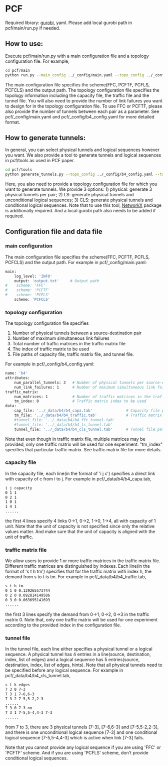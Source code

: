 # PCF

Required library: [gurobi](https://www.gurobi.com/), yaml. Please add local gurobi path in pcf/main/run.py if needed.

## How to use:

Execute pcf/main/run.py with a main configuration file and a topology configuration file. For example,

```bash
cd pcf/main
python run.py --main_config ../_config/main.yaml --topo_config ../_config/b4_config.yaml
```

The main configuration file specifies the scheme(FFC, PCFTF, PCFLS, PCFCLS) and the output path. The topology configuration file specifies the topology information including the capacity file, the traffic file and the tunnel file. You will also need to provide the number of link failures you want to design for in the topology configuration file. To use FFC or PCFTF, please also provide the number of tunnels between each pair as a parameter. See pcf/_config/main.yaml and pcf/_config/b4_config.yaml for more detailed format.

## How to generate tunnels:

In general, you can select physical tunnels and logical sequences however you want. We also provide a tool to generate tunnels and logical sequences in pcf/tools as used in PCF paper. 

```bash
cd pcf/tools
python generate_tunnels.py --topo_config ../_config/b4_config.yaml --tunnel_type CLS --output_path tunnel.tab
```

Here, you also need to provide a topology configuration file for which you want to generate tunnels. We provide 3 options: 1) physical: generate 3 physical tunnels per pair; 2) LS: generate physical tunnels and unconditional logical sequences; 3) CLS: generate physical tunnels and conditional logical sequences. Note that to use this tool, [NetworkX](https://networkx.github.io/) package is additionally required. And a local gurobi path also needs to be added if required.

## Configuration file and data file

### main configuration

The main configuration file specifies the scheme(FFC, PCFTF, PCFLS, PCFCLS) and the output path. For example in pcf/_config/main.yaml:

```bash
main:
    log_level: 'INFO'
    output: 'output.txt'     # Output path
#    scheme: 'FFC'
#    scheme: 'PCFTF'
#    scheme: 'PCFLS'
    scheme: 'PCFCLS'
```

### topology configuration

The topology configuration file specifies 

1. Number of physical tunnels between a source-destination pair
2. Number of maximum simultaneous link failures
3. Total number of traffic matrices in the traffic matrix file
4. The index of traffic matrix to be used
5. File paths of capacity file, traffic matrix file, and tunnel file.

For example in pcf/_config/b4_config.yaml:


```bash
name: 'b4'
attributes:
    num_parallel_tunnels: 3   # Number of physical tunnels per source-destination pair
    num_link_failures: 1      # Number of maximum simultaneous link failures 
traffic_matrix:
    num_matrices: 1           # Number of traffic matrices in the traffic file
    tm_index: 0               # Traffic matrix index to be used
data: 
    cap_file: '../_data/b4/b4_capa.tab'               # Capacity file path
    tm_file: '../_data/b4/b4_traffic.tab'             # Traffic matrix file path
    #tunnel_file: '../_data/b4/b4_ffc_tunnel.tab'
    #tunnel_file: '../_data/b4/b4_ls_tunnel.tab'
    tunnel_file: '../_data/b4/b4_cls_tunnel.tab'      # Tunnel file path(including logical sequences)
```

Note that even though in traffic matrix file, multiple matrices may be provided, only one traffic matrix will be used for one experiment. "tm_index" specifies that particular traffic matrix. See traffic matrix file for more details. 

### capacity file

In the capacity file, each line(in the format of 'i j c') specifies a direct link with capacity of c from i to j. For example in pcf/_data/b4/b4_capa.tab,

```bash
i j capacity
0 1 1
0 2 1
1 0 1
1 4 1
......
```

the first 4 lines specify 4 links 0->1, 0->2, 1->0, 1->4, all with capacity of 1 unit. Note that the unit of capacity is not specified since only the relative values matter. And make sure that the unit of capacity is aligned with the unit of traffic. 

### traffic matrix file

We allow users to provide 1 or more traffic matrices in the traffic matrix file. Different traffic matrices are distinguished by indexes. Each line(in the format of 's t h tm') specifies that for the traffic matrix with index h, the demand from s to t is tm. For example in pcf/_data/b4/b4_traffic.tab,

```bash
s t h tm
0 1 0 0.129265573744
0 2 0 0.092814149586
0 3 0 0.063695141693
......
```

the first 3 lines specify the demand from 0->1, 0->2, 0->3 in the traffic matrix 0. Note that, only one traffic matrix will be used for one experiment according to the provided index in the configuration file. 
 
### tunnel file

In the tunnel file, each line either specifies a physical tunnel or a logical sequence. A physical tunnel has 4 entries in a line(source, destination, index, list of edges) and a logical sequence has 5 entries(source, destination, index, list of edges, hints). Note that all physical tunnels need to be specified before any logical sequence. For example in pcf/_data/b4/b4_cls_tunnel.tab,

```bash
s t k edges
7 3 0 7-3
7 3 1 7-6,6-3
7 3 2 7-5,5-2,2-3
......
7 3 0 7-3 no
7 3 1 7-5,5-4,4-3 7-3
......
```

from 7 to 3, there are 3 physical tunnels [7-3], [7-6,6-3] and [7-5,5-2,2-3], and there is one unconditional logical sequence [7-3] and one conditional logical sequence [7-5,5-4,4-3] which is active when link [7-3] fails.

Note that you cannot provide any logical sequence if you are using 'FFC' or 'PCFTF' scheme. And if you are using 'PCFLS' scheme, don't provide conditional logical sequences.
